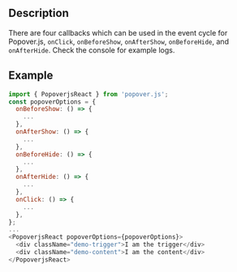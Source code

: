 ## Description

There are four callbacks which can be used in the event cycle for Popover.js, `onClick`, `onBeforeShow`, `onAfterShow`, `onBeforeHide`, and `onAfterHide`. Check the console for example logs.

## Example

```javascript
import { PopoverjsReact } from 'popover.js';
const popoverOptions = {
  onBeforeShow: () => {
    ...
  },
  onAfterShow: () => {
    ...
  },
  onBeforeHide: () => {
    ...
  },
  onAfterHide: () => {
    ...
  },
  onClick: () => {
    ...
  },
};
...
<PopoverjsReact popoverOptions={popoverOptions}>
  <div className="demo-trigger">I am the trigger</div>
  <div className="demo-content">I am the content</div>
</PopoverjsReact>
```
